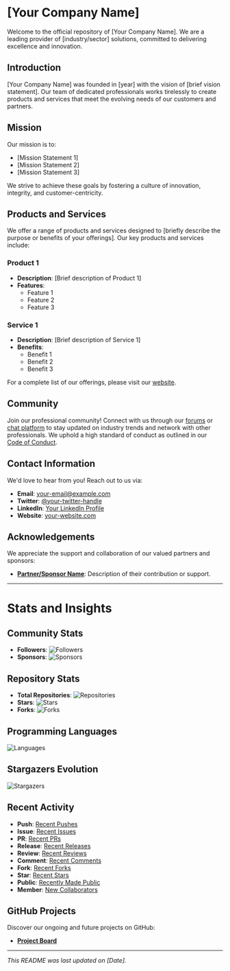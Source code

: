 # [Your Company Name]

Welcome to the official repository of [Your Company Name]. We are a leading provider of [industry/sector] solutions, committed to delivering excellence and innovation.

## Introduction

[Your Company Name] was founded in [year] with the vision of [brief vision statement]. Our team of dedicated professionals works tirelessly to create products and services that meet the evolving needs of our customers and partners.

## Mission

Our mission is to:
- [Mission Statement 1]
- [Mission Statement 2]
- [Mission Statement 3]

We strive to achieve these goals by fostering a culture of innovation, integrity, and customer-centricity.

## Products and Services

We offer a range of products and services designed to [briefly describe the purpose or benefits of your offerings]. Our key products and services include:

### Product 1
- **Description**: [Brief description of Product 1]
- **Features**:
  - Feature 1
  - Feature 2
  - Feature 3

### Service 1
- **Description**: [Brief description of Service 1]
- **Benefits**:
  - Benefit 1
  - Benefit 2
  - Benefit 3

For a complete list of our offerings, please visit our [website](http://yourcompanywebsite.com).

## Community
Join our professional community! Connect with us through our [forums](link-to-forums) or [chat platform](link-to-chat-platform) to stay updated on industry trends and network with other professionals. We uphold a high standard of conduct as outlined in our [Code of Conduct](link-to-code-of-conduct).

## Contact Information
We'd love to hear from you! Reach out to us via:
- **Email**: [your-email@example.com](mailto:your-email@example.com)
- **Twitter**: [@your-twitter-handle](https://twitter.com/your-twitter-handle)
- **LinkedIn**: [Your LinkedIn Profile](https://linkedin.com/in/your-linkedin-profile)
- **Website**: [your-website.com](https://www.your-website.com)

## Acknowledgements
We appreciate the support and collaboration of our valued partners and sponsors:
- **[Partner/Sponsor Name](link-to-profile)**: Description of their contribution or support.

---

# Stats and Insights

## Community Stats
- **Followers**: ![Followers](https://img.shields.io/github/followers/your-org?style=social)
- **Sponsors**: ![Sponsors](https://img.shields.io/github/sponsors/your-org)

## Repository Stats
- **Total Repositories**: ![Repositories](https://img.shields.io/github/search/your-org/repositories?type=total)
- **Stars**: ![Stars](https://img.shields.io/github/stars/your-org?style=social)
- **Forks**: ![Forks](https://img.shields.io/github/forks/your-org?style=social)

## Programming Languages
![Languages](https://img.shields.io/github/languages/top/your-org/your-repo)

## Stargazers Evolution
![Stargazers](https://starchart.cc/your-org/your-repo.svg)

## Recent Activity
- **Push**: [Recent Pushes](https://github.com/your-org?tab=activity)
- **Issue**: [Recent Issues](https://github.com/your-org?tab=activity)
- **PR**: [Recent PRs](https://github.com/your-org?tab=activity)
- **Release**: [Recent Releases](https://github.com/your-org?tab=activity)
- **Review**: [Recent Reviews](https://github.com/your-org?tab=activity)
- **Comment**: [Recent Comments](https://github.com/your-org?tab=activity)
- **Fork**: [Recent Forks](https://github.com/your-org?tab=activity)
- **Star**: [Recent Stars](https://github.com/your-org?tab=activity)
- **Public**: [Recently Made Public](https://github.com/your-org?tab=activity)
- **Member**: [New Collaborators](https://github.com/your-org?tab=activity)

## GitHub Projects
Discover our ongoing and future projects on GitHub:
- **[Project Board](link-to-project-board)**

---

*This README was last updated on [Date].*

